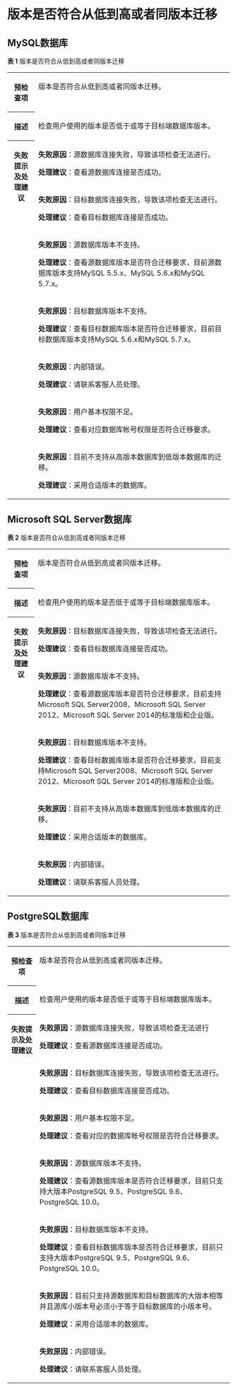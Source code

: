 # 版本是否符合从低到高或者同版本迁移<a name="drs_11_0007"></a>

## MySQL数据库<a name="section818620453326"></a>

**表 1**  版本是否符合从低到高或者同版本迁移

<a name="table58388641185832"></a>
<table><tbody><tr id="row52799246185832"><th class="firstcol" valign="top" width="12.31%" id="mcps1.2.3.1.1"><p id="p143657591903"><a name="p143657591903"></a><a name="p143657591903"></a><strong id="b621829741903"><a name="b621829741903"></a><a name="b621829741903"></a>预检查项</strong></p>
</th>
<td class="cellrowborder" valign="top" width="87.69%" headers="mcps1.2.3.1.1 "><p id="p14529655193113"><a name="p14529655193113"></a><a name="p14529655193113"></a>版本是否符合从低到高或者同版本迁移。</p>
</td>
</tr>
<tr id="row59160256185832"><th class="firstcol" valign="top" width="12.31%" id="mcps1.2.3.2.1"><p id="p329052911903"><a name="p329052911903"></a><a name="p329052911903"></a><strong id="b277121681903"><a name="b277121681903"></a><a name="b277121681903"></a>描述</strong></p>
</th>
<td class="cellrowborder" valign="top" width="87.69%" headers="mcps1.2.3.2.1 "><p id="p19156022193119"><a name="p19156022193119"></a><a name="p19156022193119"></a>检查用户使用的版本是否低于或等于目标端数据库版本。</p>
</td>
</tr>
<tr id="row2097420185832"><th class="firstcol" rowspan="7" valign="top" width="12.31%" id="mcps1.2.3.3.1"><p id="p24030811903"><a name="p24030811903"></a><a name="p24030811903"></a><strong id="b216277331903"><a name="b216277331903"></a><a name="b216277331903"></a>失败提示及处理建议</strong></p>
</th>
<td class="cellrowborder" valign="top" width="87.69%" headers="mcps1.2.3.3.1 "><p id="p11248048134220"><a name="p11248048134220"></a><a name="p11248048134220"></a><strong id="b17582161173920"><a name="b17582161173920"></a><a name="b17582161173920"></a>失败原因</strong>：源数据库连接失败，导致该项检查无法进行。</p>
<p id="p124981246174219"><a name="p124981246174219"></a><a name="p124981246174219"></a><strong id="b1217812392418"><a name="b1217812392418"></a><a name="b1217812392418"></a>处理建议</strong>：查看源数据库连接是否成功。</p>
</td>
</tr>
<tr id="row34723603185832"><td class="cellrowborder" valign="top" headers="mcps1.2.3.3.1 "><p id="p1767094004210"><a name="p1767094004210"></a><a name="p1767094004210"></a><strong id="b167801529439"><a name="b167801529439"></a><a name="b167801529439"></a>失败原因</strong>：目标数据库连接失败，导致该项检查无法进行。</p>
<p id="p490493920429"><a name="p490493920429"></a><a name="p490493920429"></a><strong id="b133514562417"><a name="b133514562417"></a><a name="b133514562417"></a>处理建议</strong>：查看目标数据库连接是否成功。</p>
</td>
</tr>
<tr id="row15635152944117"><td class="cellrowborder" valign="top" headers="mcps1.2.3.3.1 "><p id="p11635152910410"><a name="p11635152910410"></a><a name="p11635152910410"></a><strong id="b142968416436"><a name="b142968416436"></a><a name="b142968416436"></a>失败原因</strong>：源数据库版本不支持。</p>
<p id="p12951173684213"><a name="p12951173684213"></a><a name="p12951173684213"></a><strong id="b1696895992317"><a name="b1696895992317"></a><a name="b1696895992317"></a>处理建议</strong>：查看源数据库版本是否符合迁移要求，目前源数据库版本支持MySQL 5.5.x、MySQL 5.6.x和MySQL 5.7.x。</p>
</td>
</tr>
<tr id="row142932164110"><td class="cellrowborder" valign="top" headers="mcps1.2.3.3.1 "><p id="p1142123212417"><a name="p1142123212417"></a><a name="p1142123212417"></a><strong id="b175451761437"><a name="b175451761437"></a><a name="b175451761437"></a>失败原因</strong>：目标数据库版本不支持。</p>
<p id="p1759272774211"><a name="p1759272774211"></a><a name="p1759272774211"></a><strong id="b9776212416"><a name="b9776212416"></a><a name="b9776212416"></a>处理建议</strong>：查看目标数据库版本是否符合迁移要求，目前目标数据库版本支持MySQL 5.6.x和MySQL 5.7.x。</p>
</td>
</tr>
<tr id="row8260193410410"><td class="cellrowborder" valign="top" headers="mcps1.2.3.3.1 "><p id="p726033411416"><a name="p726033411416"></a><a name="p726033411416"></a><strong id="b287311814318"><a name="b287311814318"></a><a name="b287311814318"></a>失败原因</strong>：内部错误。</p>
<p id="p10513821194212"><a name="p10513821194212"></a><a name="p10513821194212"></a><strong id="b628220418241"><a name="b628220418241"></a><a name="b628220418241"></a>处理建议</strong>：请联系客服人员处理。</p>
</td>
</tr>
<tr id="row6448183644110"><td class="cellrowborder" valign="top" headers="mcps1.2.3.3.1 "><p id="p19135155713414"><a name="p19135155713414"></a><a name="p19135155713414"></a><strong id="b13296141010438"><a name="b13296141010438"></a><a name="b13296141010438"></a>失败原因</strong>：用户基本权限不足。</p>
<p id="p15451816134210"><a name="p15451816134210"></a><a name="p15451816134210"></a><strong id="b107181142244"><a name="b107181142244"></a><a name="b107181142244"></a>处理建议</strong>：查看对应数据库帐号权限是否符合迁移要求。</p>
</td>
</tr>
<tr id="row158221539154111"><td class="cellrowborder" valign="top" headers="mcps1.2.3.3.1 "><p id="p12822193916417"><a name="p12822193916417"></a><a name="p12822193916417"></a><strong id="b276131418436"><a name="b276131418436"></a><a name="b276131418436"></a>失败原因</strong>：目前不支持从高版本数据库到低版本数据库的迁移。</p>
<p id="p17588201224211"><a name="p17588201224211"></a><a name="p17588201224211"></a><strong id="b14938173240"><a name="b14938173240"></a><a name="b14938173240"></a>处理建议</strong>：采用合适版本的数据库。</p>
</td>
</tr>
</tbody>
</table>

## Microsoft SQL Server数据库<a name="section9647102293313"></a>

**表 2**  版本是否符合从低到高或者同版本迁移

<a name="table15366852335"></a>
<table><tbody><tr id="row13366859336"><th class="firstcol" valign="top" width="12.16%" id="mcps1.2.3.1.1"><p id="p183661517338"><a name="p183661517338"></a><a name="p183661517338"></a><strong id="b1136645143317"><a name="b1136645143317"></a><a name="b1136645143317"></a>预检查项</strong></p>
</th>
<td class="cellrowborder" valign="top" width="87.83999999999999%" headers="mcps1.2.3.1.1 "><p id="p2460225419014"><a name="p2460225419014"></a><a name="p2460225419014"></a>版本是否符合从低到高或者同版本迁移。</p>
</td>
</tr>
<tr id="row1136611515331"><th class="firstcol" valign="top" width="12.16%" id="mcps1.2.3.2.1"><p id="p33818510334"><a name="p33818510334"></a><a name="p33818510334"></a><strong id="b238115523311"><a name="b238115523311"></a><a name="b238115523311"></a>描述</strong></p>
</th>
<td class="cellrowborder" valign="top" width="87.83999999999999%" headers="mcps1.2.3.2.1 "><p id="p2859323619020"><a name="p2859323619020"></a><a name="p2859323619020"></a>检查用户使用的版本是否低于或等于目标端数据库版本。</p>
</td>
</tr>
<tr id="row038175183316"><th class="firstcol" rowspan="5" valign="top" width="12.16%" id="mcps1.2.3.3.1"><p id="p83811754338"><a name="p83811754338"></a><a name="p83811754338"></a><strong id="b1738117553314"><a name="b1738117553314"></a><a name="b1738117553314"></a>失败提示及处理建议</strong></p>
</th>
<td class="cellrowborder" valign="top" width="87.83999999999999%" headers="mcps1.2.3.3.1 "><p id="p119954114516"><a name="p119954114516"></a><a name="p119954114516"></a><strong id="b58655129453"><a name="b58655129453"></a><a name="b58655129453"></a>失败原因</strong>：目标数据库连接失败，导致该项检查无法进行。</p>
<p id="p1170905710443"><a name="p1170905710443"></a><a name="p1170905710443"></a><strong id="b2843928112410"><a name="b2843928112410"></a><a name="b2843928112410"></a>处理建议</strong>：查看目标数据库连接是否成功。</p>
</td>
</tr>
<tr id="row63811956333"><td class="cellrowborder" valign="top" headers="mcps1.2.3.3.1 "><p id="p107701356104419"><a name="p107701356104419"></a><a name="p107701356104419"></a><strong id="b43978295457"><a name="b43978295457"></a><a name="b43978295457"></a>失败原因</strong>：源数据库版本不支持。</p>
<p id="p129116552443"><a name="p129116552443"></a><a name="p129116552443"></a><strong id="b1256215311243"><a name="b1256215311243"></a><a name="b1256215311243"></a>处理建议</strong>：查看源数据库版本是否符合迁移要求，目前支持Microsoft SQL Server2008、Microsoft SQL Server 2012、Microsoft SQL Server 2014的标准版和企业版。</p>
</td>
</tr>
<tr id="row136287118447"><td class="cellrowborder" valign="top" headers="mcps1.2.3.3.1 "><p id="p1628514447"><a name="p1628514447"></a><a name="p1628514447"></a><strong id="b19553173114450"><a name="b19553173114450"></a><a name="b19553173114450"></a>失败原因</strong>：目标数据库版本不支持。</p>
<p id="p42401536114414"><a name="p42401536114414"></a><a name="p42401536114414"></a><strong id="b12234534102417"><a name="b12234534102417"></a><a name="b12234534102417"></a>处理建议</strong>：查看目标数据库版本是否符合迁移要求，目前支持Microsoft SQL Server2008、Microsoft SQL Server 2012、Microsoft SQL Server 2014的标准版和企业版。</p>
</td>
</tr>
<tr id="row6186418442"><td class="cellrowborder" valign="top" headers="mcps1.2.3.3.1 "><p id="p1318749442"><a name="p1318749442"></a><a name="p1318749442"></a><strong id="b619463318456"><a name="b619463318456"></a><a name="b619463318456"></a>失败原因</strong>：目前不支持从高版本数据库到低版本数据库的迁移。</p>
<p id="p18802152934418"><a name="p18802152934418"></a><a name="p18802152934418"></a><strong id="b17593337152417"><a name="b17593337152417"></a><a name="b17593337152417"></a>处理建议</strong>：采用合适版本的数据库。</p>
</td>
</tr>
<tr id="row2064436184413"><td class="cellrowborder" valign="top" headers="mcps1.2.3.3.1 "><p id="p56444613445"><a name="p56444613445"></a><a name="p56444613445"></a><strong id="b145222034194511"><a name="b145222034194511"></a><a name="b145222034194511"></a>失败原因</strong>：内部错误。</p>
<p id="p23011424154419"><a name="p23011424154419"></a><a name="p23011424154419"></a><strong id="b1781283914245"><a name="b1781283914245"></a><a name="b1781283914245"></a>处理建议</strong>：请联系客服人员处理。</p>
</td>
</tr>
</tbody>
</table>

## PostgreSQL数据库<a name="section13371217343"></a>

**表 3**  版本是否符合从低到高或者同版本迁移

<a name="table1828717534330"></a>
<table><tbody><tr id="row928715319335"><th class="firstcol" valign="top" width="12.870000000000001%" id="mcps1.2.3.1.1"><p id="p1028711530339"><a name="p1028711530339"></a><a name="p1028711530339"></a><strong id="b19287753193317"><a name="b19287753193317"></a><a name="b19287753193317"></a>预检查项</strong></p>
</th>
<td class="cellrowborder" valign="top" width="87.13%" headers="mcps1.2.3.1.1 "><p id="p1728711536333"><a name="p1728711536333"></a><a name="p1728711536333"></a>版本是否符合从低到高或者同版本迁移。</p>
</td>
</tr>
<tr id="row1428712532337"><th class="firstcol" valign="top" width="12.870000000000001%" id="mcps1.2.3.2.1"><p id="p172871353193310"><a name="p172871353193310"></a><a name="p172871353193310"></a><strong id="b1228755315331"><a name="b1228755315331"></a><a name="b1228755315331"></a>描述</strong></p>
</th>
<td class="cellrowborder" valign="top" width="87.13%" headers="mcps1.2.3.2.1 "><p id="p3287165313334"><a name="p3287165313334"></a><a name="p3287165313334"></a>检查用户使用的版本是否低于或等于目标端数据库版本。</p>
</td>
</tr>
<tr id="row132879539336"><th class="firstcol" rowspan="7" valign="top" width="12.870000000000001%" id="mcps1.2.3.3.1"><p id="p828715530336"><a name="p828715530336"></a><a name="p828715530336"></a><strong id="b1728745333319"><a name="b1728745333319"></a><a name="b1728745333319"></a>失败提示及处理建议</strong></p>
</th>
<td class="cellrowborder" valign="top" width="87.13%" headers="mcps1.2.3.3.1 "><p id="p1614134064919"><a name="p1614134064919"></a><a name="p1614134064919"></a><strong id="b281345617493"><a name="b281345617493"></a><a name="b281345617493"></a>失败原因</strong>：源数据库连接失败，导致该项检查无法进行</p>
<p id="p1021923974918"><a name="p1021923974918"></a><a name="p1021923974918"></a><strong id="b20239175318246"><a name="b20239175318246"></a><a name="b20239175318246"></a>处理建议</strong>：查看源数据库连接是否成功。</p>
</td>
</tr>
<tr id="row659812583473"><td class="cellrowborder" valign="top" headers="mcps1.2.3.3.1 "><p id="p14598175811479"><a name="p14598175811479"></a><a name="p14598175811479"></a><strong id="b487513311508"><a name="b487513311508"></a><a name="b487513311508"></a>失败原因</strong>：目标数据库连接失败，导致该项检查无法进行。</p>
<p id="p198526487488"><a name="p198526487488"></a><a name="p198526487488"></a><strong id="b2504105519246"><a name="b2504105519246"></a><a name="b2504105519246"></a>处理建议</strong>：查看目标数据库连接是否成功。</p>
</td>
</tr>
<tr id="row436331154812"><td class="cellrowborder" valign="top" headers="mcps1.2.3.3.1 "><p id="p183633194811"><a name="p183633194811"></a><a name="p183633194811"></a><strong id="b1772025155014"><a name="b1772025155014"></a><a name="b1772025155014"></a>失败原因</strong>：用户基本权限不足。</p>
<p id="p1249214546489"><a name="p1249214546489"></a><a name="p1249214546489"></a><strong id="b1958365782416"><a name="b1958365782416"></a><a name="b1958365782416"></a>处理建议</strong>：查看对应的数据库帐号权限是否符合迁移要求。</p>
</td>
</tr>
<tr id="row181813419488"><td class="cellrowborder" valign="top" headers="mcps1.2.3.3.1 "><p id="p21844104819"><a name="p21844104819"></a><a name="p21844104819"></a><strong id="b12298476508"><a name="b12298476508"></a><a name="b12298476508"></a>失败原因</strong>：源数据库版本不支持。</p>
<p id="p18861823496"><a name="p18861823496"></a><a name="p18861823496"></a><strong id="b2333130132520"><a name="b2333130132520"></a><a name="b2333130132520"></a>处理建议</strong>：查看源数据库版本是否符合迁移要求，目前只支持大版本PostgreSQL 9.5、PostgreSQL 9.6、PostgreSQL 10.0。</p>
</td>
</tr>
<tr id="row292518614818"><td class="cellrowborder" valign="top" headers="mcps1.2.3.3.1 "><p id="p6711436154812"><a name="p6711436154812"></a><a name="p6711436154812"></a><strong id="b287027115013"><a name="b287027115013"></a><a name="b287027115013"></a>失败原因</strong>：目标数据库版本不支持。</p>
<p id="p1921188114912"><a name="p1921188114912"></a><a name="p1921188114912"></a><strong id="b5661833257"><a name="b5661833257"></a><a name="b5661833257"></a>处理建议</strong>：查看目标数据库版本是否符合迁移要求，目前只支持大版本PostgreSQL 9.5、PostgreSQL 9.6、PostgreSQL 10.0。</p>
</td>
</tr>
<tr id="row201331912194813"><td class="cellrowborder" valign="top" headers="mcps1.2.3.3.1 "><p id="p1313321284812"><a name="p1313321284812"></a><a name="p1313321284812"></a><strong id="b18245139115013"><a name="b18245139115013"></a><a name="b18245139115013"></a>失败原因</strong>：目前只支持源数据库和目标数据库的大版本相等并且源库小版本号必须小于等于目标数据库的小版本号。</p>
<p id="p1079718136496"><a name="p1079718136496"></a><a name="p1079718136496"></a><strong id="b67861456254"><a name="b67861456254"></a><a name="b67861456254"></a>处理建议</strong>：采用合适版本的数据库。</p>
</td>
</tr>
<tr id="row4303125373312"><td class="cellrowborder" valign="top" headers="mcps1.2.3.3.1 "><p id="p18392228124915"><a name="p18392228124915"></a><a name="p18392228124915"></a><strong id="b1768210105502"><a name="b1768210105502"></a><a name="b1768210105502"></a>失败原因</strong>：内部错误。</p>
<p id="p62355355491"><a name="p62355355491"></a><a name="p62355355491"></a><strong id="b188646782511"><a name="b188646782511"></a><a name="b188646782511"></a>处理建议</strong>：请联系客服人员处理。</p>
</td>
</tr>
</tbody>
</table>

